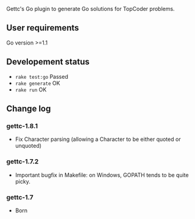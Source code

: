 Gettc's Go plugin to generate Go solutions for TopCoder problems.

## User requirements

Go version >=1.1 

## Developement status

* `rake test:go` Passed
* `rake generate` OK
* `rake run` OK

## Change log

### gettc-1.8.1

* Fix Character parsing (allowing a Character to be either quoted or unquoted)

### gettc-1.7.2

* Important bugfix in Makefile: on Windows, GOPATH tends to be quite picky. 

### gettc-1.7

* Born
